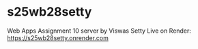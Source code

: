# s25wb28setty
Web Apps Assignment 10 server by Viswas Setty
Live on Render: https://s25wb28setty.onrender.com 

